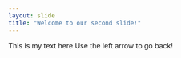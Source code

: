 ```yaml
---
layout: slide
title: "Welcome to our second slide!"
---
```

This is my text here
Use the left arrow to go back!
